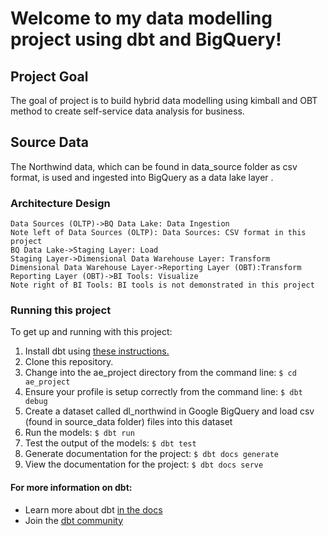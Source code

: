 # Welcome to my data modelling project using dbt and BigQuery!

## Project Goal
The goal of project is to build hybrid data modelling using kimball and OBT method to create self-service data analysis for business.

## Source Data
The Northwind data, which can be found in data_source folder as csv format, is used and ingested into BigQuery as a data lake layer .

### Architecture Design
```seq
Data Sources (OLTP)->BQ Data Lake: Data Ingestion
Note left of Data Sources (OLTP): Data Sources: CSV format in this project
BQ Data Lake->Staging Layer: Load
Staging Layer->Dimensional Data Warehouse Layer: Transform
Dimensional Data Warehouse Layer->Reporting Layer (OBT):Transform
Reporting Layer (OBT)->BI Tools: Visualize
Note right of BI Tools: BI tools is not demonstrated in this project
```

### Running this project
To get up and running with this project:

1. Install dbt using [these instructions.](https://docs.getdbt.com/docs/core/installation)
2. Clone this repository.
3. Change into the ae_project directory from the command line:
	`$ cd ae_project`
4. Ensure your profile is setup correctly from the command line:
	`$ dbt debug`
6. Create a dataset called dl_northwind in Google BigQuery and load csv (found in source_data folder) files into this dataset
7. Run the models:
	`$ dbt run`
8. Test the output of the models:
	`$ dbt test`
9. Generate documentation for the project:
	`$ dbt docs generate`
10. View the documentation for the project:
	`$ dbt docs serve`


#### For more information on dbt:
- Learn more about dbt [in the docs](https://docs.getdbt.com/docs/introduction)
- Join the [dbt community](https://www.getdbt.com/community/)
